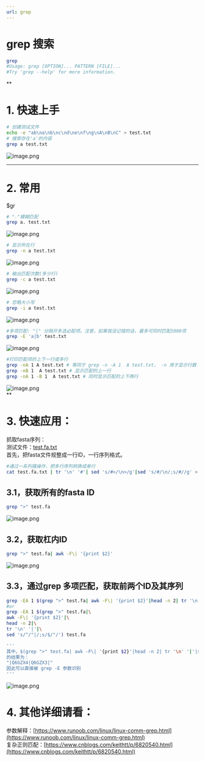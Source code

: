 ```yaml
---
url: grep
---
```


# grep 搜索


```bash
grep
#Usage: grep [OPTION]... PATTERN [FILE]...
#Try 'grep --help' for more information.
```
**
<a name="90laC"></a>
# 1. 快速上手

```bash
# 创建测试文件
echo -e "ab\na\nb\nc\nd\ne\nf\ng\nA\nB\nC" > test.txt
# 搜索存在'a'的内容
grep a test.txt 
```
![image.png](https://cdn.nlark.com/yuque/0/2019/png/691897/1576918779987-1c0d70fb-b2cb-48f9-b2f3-6a05ce54ec1b.png#align=left&display=inline&height=69&name=image.png&originHeight=69&originWidth=387&size=7223&status=done&style=none&width=387)

---


<a name="HflCw"></a>
# 2. 常用
$gr
```bash
# "."模糊匹配
grep a. test.txt 

```
![image.png](https://cdn.nlark.com/yuque/0/2019/png/691897/1576918907555-6ef43a95-30ec-425e-97ae-e83e9e3b380a.png#align=left&display=inline&height=48&name=image.png&originHeight=48&originWidth=402&size=6883&status=done&style=none&width=402)

```bash
# 显示所在行
grep -n a test.txt
```
![image.png](https://cdn.nlark.com/yuque/0/2019/png/691897/1576919022227-47a23c0c-5bad-4be4-823f-448f5f0dff49.png#align=left&display=inline&height=66&name=image.png&originHeight=66&originWidth=419&size=7478&status=done&style=none&width=419)

```bash
# 输出匹配次数(多少行)
grep -c a test.txt
```
![image.png](https://cdn.nlark.com/yuque/0/2019/png/691897/1576919069484-0afd3a35-6d65-454c-bf09-8cede1e2c1a4.png#align=left&display=inline&height=46&name=image.png&originHeight=46&originWidth=420&size=6729&status=done&style=none&width=420)

```bash
# 忽略大小写
grep -i a test.txt
```
![image.png](https://cdn.nlark.com/yuque/0/2019/png/691897/1576919125749-edce6b08-b43b-4a06-a966-e0b3113e8088.png#align=left&display=inline&height=87&name=image.png&originHeight=87&originWidth=426&size=7602&status=done&style=none&width=426)

```bash
#多项匹配: "|" 分隔开多选必配项。注意，如果我没记错的话，最多可同时匹配1000项
grep -E 'a|b' test.txt
```
![image.png](https://cdn.nlark.com/yuque/0/2019/png/691897/1576918734354-b59bc554-1600-4f95-9c2c-1f6e0bfc3e7c.png#align=left&display=inline&height=87&name=image.png&originHeight=87&originWidth=456&size=7993&status=done&style=none&width=456)

```bash
#打印匹配项的上下一行或多行
grep -nA 1 A test.txt # 等同于 grep -n -A 1  A test.txt， -n 用于显示行数
grep -nB 1  A test.txt # 显示匹配的上一行
grep -nA 1 -B 1  A test.txt # 同时显示匹配的上下两行
```
![image.png](https://cdn.nlark.com/yuque/0/2019/png/691897/1577263820071-67876b87-7f39-4b20-b620-6057d4900048.png#align=left&display=inline&height=220&name=image.png&originHeight=220&originWidth=522&size=26104&status=done&style=none&width=522)<br />**
<a name="pFQtn"></a>
# 3. 快速应用：

抓取fasta序列：<br />测试文件：[test.fa.txt](https://www.yuque.com/attachments/yuque/0/2020/txt/691897/1581071887664-9edb6585-1fc9-4bf3-b5b4-181123b53c33.txt?_lake_card=%7B%22uid%22%3A%221577264129011-0%22%2C%22src%22%3A%22https%3A%2F%2Fwww.yuque.com%2Fattachments%2Fyuque%2F0%2F2020%2Ftxt%2F691897%2F1581071887664-9edb6585-1fc9-4bf3-b5b4-181123b53c33.txt%22%2C%22name%22%3A%22test.fa.txt%22%2C%22size%22%3A6581%2C%22type%22%3A%22text%2Fplain%22%2C%22ext%22%3A%22txt%22%2C%22progress%22%3A%7B%22percent%22%3A99%7D%2C%22status%22%3A%22done%22%2C%22percent%22%3A0%2C%22id%22%3A%22FBFrY%22%2C%22card%22%3A%22file%22%7D)<br />首先，把fasta文件规整成一行ID，一行序列格式。

```bash
#通过一系列骚操作，把多行序列转换成单行
cat test.fa.txt | tr '\n' '#'| sed 's/#>/\n>/g'|sed 's/#/\n/;s/#//g' > test.fa
```

<a name="PfuOk"></a>
## 3.1，获取所有的fasta ID
```bash
grep ">" test.fa
```
![image.png](https://cdn.nlark.com/yuque/0/2019/png/691897/1577264874420-4595e805-6417-4437-b637-1ee62764e7d9.png#align=left&display=inline&height=178&name=image.png&originHeight=178&originWidth=605&size=49593&status=done&style=none&width=605)

<a name="B2a92"></a>
## 3.2，获取杠内ID
```bash
grep ">" test.fa| awk -F\| '{print $2}'
```
![image.png](https://cdn.nlark.com/yuque/0/2019/png/691897/1577264982257-2658c5f6-72fb-4d37-b92f-76141d01dd19.png#align=left&display=inline&height=148&name=image.png&originHeight=148&originWidth=635&size=19251&status=done&style=none&width=635)

<a name="frpmZ"></a>
## 3.3，通过grep 多项匹配，获取前两个ID及其序列
```bash
grep -EA 1 $(grep ">" test.fa| awk -F\| '{print $2}'|head -n 2| tr '\n' '|'|sed 's/^/"|/;s/$/"/') test.fa
#or
grep -EA 1 $(grep ">" test.fa|\
awk -F\| '{print $2}'|\
head -n 2|\
tr '\n' '|'|\
sed 's/^/"|/;s/$/"/') test.fa

'''
其中，$(grep ">" test.fa| awk -F\| '{print $2}'|head -n 2| tr '\n' '|'|sed 's/^/"|/;s/$/"/') 的结果为
的结果为：
"|Q6GZX4|Q6GZX3|"
因此可以直接被 grep -E 参数识别
'''
```
![image.png](https://cdn.nlark.com/yuque/0/2019/png/691897/1577265297328-fb1b716d-42cf-4fd0-8217-475a9e16113a.png#align=left&display=inline&height=228&name=image.png&originHeight=228&originWidth=551&size=43981&status=done&style=none&width=551)

<a name="t84Jr"></a>
# 4. 其他详细请看：
参数解释：[https://www.runoob.com/linux/linux-comm-grep.html](https://www.runoob.com/linux/linux-comm-grep.html)<br />复杂正则匹配：[https://www.cnblogs.com/keithtt/p/6820540.html](https://www.cnblogs.com/keithtt/p/6820540.html)

